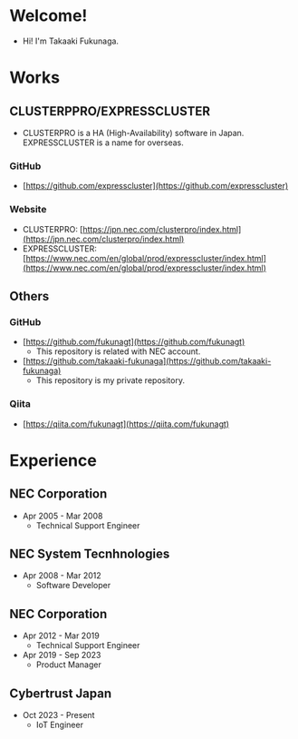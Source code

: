 # Welcome!
- Hi! I'm Takaaki Fukunaga.

# Works
## CLUSTERPPRO/EXPRESSCLUSTER
- CLUSTERPRO is a HA (High-Availability) software in Japan. EXPRESSCLUSTER is a name for overseas. 

### GitHub
- [https://github.com/expresscluster](https://github.com/expresscluster)

### Website
- CLUSTERPRO: [https://jpn.nec.com/clusterpro/index.html](https://jpn.nec.com/clusterpro/index.html)
- EXPRESSCLUSTER: [https://www.nec.com/en/global/prod/expresscluster/index.html](https://www.nec.com/en/global/prod/expresscluster/index.html)

## Others
### GitHub
- [https://github.com/fukunagt](https://github.com/fukunagt)
  - This repository is related with NEC account.
- [https://github.com/takaaki-fukunaga](https://github.com/takaaki-fukunaga)
  - This repository is my private repository.

### Qiita
- [https://qiita.com/fukunagt](https://qiita.com/fukunagt)

# Experience
## NEC Corporation
- Apr 2005 - Mar 2008
  - Technical Support Engineer

## NEC System Tecnhnologies
- Apr 2008 - Mar 2012
  - Software Developer

## NEC Corporation
- Apr 2012 - Mar 2019
  - Technical Support Engineer
- Apr 2019 - Sep 2023
  - Product Manager

## Cybertrust Japan
- Oct 2023 - Present
  - IoT Engineer
  
